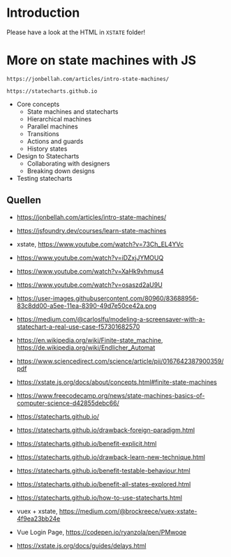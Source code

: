 # Introduction

Please have a look at the HTML in `XSTATE` folder!
# More on state machines with JS

    https://jonbellah.com/articles/intro-state-machines/
    
    https://statecharts.github.io

- Core concepts
  - State machines and statecharts
  - Hierarchical machines
  - Parallel machines
  - Transitions
  - Actions and guards
  - History states
- Design to Statecharts
  - Collaborating with designers
  - Breaking down designs
- Testing statecharts
## Quellen

- https://jonbellah.com/articles/intro-state-machines/
- https://jsfoundry.dev/courses/learn-state-machines
- xstate, https://www.youtube.com/watch?v=73Ch_EL4YVc
  
- https://www.youtube.com/watch?v=iDZxjJYMOUQ
- https://www.youtube.com/watch?v=XaHk9vhmus4
- https://www.youtube.com/watch?v=osaszd2aU9U
- https://user-images.githubusercontent.com/80960/83688956-83c8dd00-a5ee-11ea-8390-49d7e50ce42a.png
- https://medium.com/@carloslfu/modeling-a-screensaver-with-a-statechart-a-real-use-case-f57301682570
- https://en.wikipedia.org/wiki/Finite-state_machine, https://de.wikipedia.org/wiki/Endlicher_Automat
- https://www.sciencedirect.com/science/article/pii/0167642387900359/pdf
- https://xstate.js.org/docs/about/concepts.html#finite-state-machines
- https://www.freecodecamp.org/news/state-machines-basics-of-computer-science-d42855debc66/
- https://statecharts.github.io/
- https://statecharts.github.io/drawback-foreign-paradigm.html
- https://statecharts.github.io/benefit-explicit.html
- https://statecharts.github.io/drawback-learn-new-technique.html
- https://statecharts.github.io/benefit-testable-behaviour.html
- https://statecharts.github.io/benefit-all-states-explored.html
- https://statecharts.github.io/how-to-use-statecharts.html
- vuex + xstate, https://medium.com/@brockreece/vuex-xstate-4f9ea23bb24e
- Vue Login Page, https://codepen.io/ryanzola/pen/PMwoqe
- https://xstate.js.org/docs/guides/delays.html